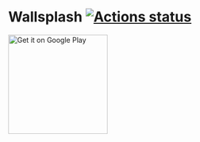 # Wallsplash [![Actions status](https://github.com/belizwp/WallSplash/workflows/Android%20CI/badge.svg)](https://github.com/belizwp/WallSplash/actions)
<p><a href='https://play.google.com/store/apps/details?id=kmitl.afinal.nakarin58070064.wallsplash&hl=th'><img alt='Get it on Google Play' src='https://play.google.com/intl/en_us/badges/images/generic/en_badge_web_generic.png' width="200"/></a></p>
